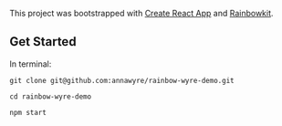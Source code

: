 This project was bootstrapped with [Create React App](https://github.com/facebook/create-react-app) and [Rainbowkit](https://www.rainbowkit.com/).

## Get Started

In terminal:

`git clone git@github.com:annawyre/rainbow-wyre-demo.git`

`cd rainbow-wyre-demo`

`npm start`

